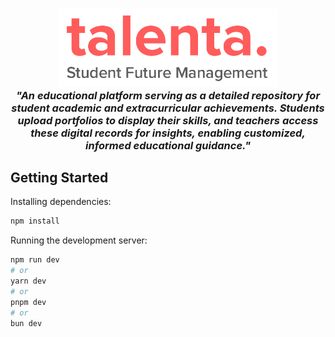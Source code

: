 <h3 align="center">
	<img src="https://raw.githubusercontent.com/hindra2/talenta/master/public/logo-talenta.png" width="350"><br/>
	<i>"An educational platform serving as a detailed repository for student academic and extracurricular achievements. Students upload portfolios to display their skills, and teachers access these digital records for insights, enabling customized, informed educational guidance."</i>
</h3>

## Getting Started

Installing dependencies:

```bash
npm install
```

Running the development server:

```bash
npm run dev
# or
yarn dev
# or
pnpm dev
# or
bun dev
```